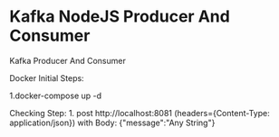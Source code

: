 # Kafka NodeJS Producer And Consumer
Kafka Producer And Consumer 

Docker Initial Steps:

1.docker-compose up -d

Checking Step:
1.
post http://localhost:8081 (headers={Content-Type: application/json}) with Body:
{"message":"Any String"}

